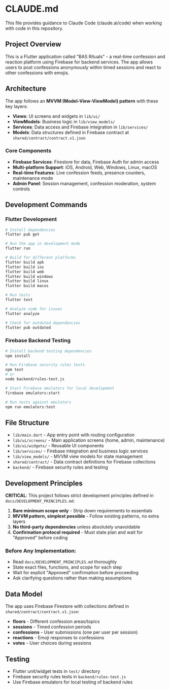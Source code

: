 # CLAUDE.md

This file provides guidance to Claude Code (claude.ai/code) when working with code in this repository.

## Project Overview

This is a Flutter application called "BAS Rituals" - a real-time confession and reaction platform using Firebase for backend services. The app allows users to post confessions anonymously within timed sessions and react to other confessions with emojis.

## Architecture

The app follows an **MVVM (Model-View-ViewModel) pattern** with these key layers:
- **Views**: UI screens and widgets in `lib/ui/`
- **ViewModels**: Business logic in `lib/view_models/`
- **Services**: Data access and Firebase integration in `lib/services/`
- **Models**: Data structures defined in Firebase contract at `shared/contract/contract.v1.json`

### Core Components

- **Firebase Services**: Firestore for data, Firebase Auth for admin access
- **Multi-platform Support**: iOS, Android, Web, Windows, Linux, macOS
- **Real-time Features**: Live confession feeds, presence counters, maintenance mode
- **Admin Panel**: Session management, confession moderation, system controls

## Development Commands

### Flutter Development
```bash
# Install dependencies
flutter pub get

# Run the app in development mode
flutter run

# Build for different platforms
flutter build apk
flutter build ios
flutter build web
flutter build windows
flutter build linux
flutter build macos

# Run tests
flutter test

# Analyze code for issues
flutter analyze

# Check for outdated dependencies
flutter pub outdated
```

### Firebase Backend Testing
```bash
# Install backend testing dependencies
npm install

# Run Firebase security rules tests
npm test
# or
node backend/rules-test.js

# Start Firebase emulators for local development
firebase emulators:start

# Run tests against emulators
npm run emulators:test
```

## File Structure

- `lib/main.dart` - App entry point with routing configuration
- `lib/ui/screens/` - Main application screens (home, admin, maintenance)
- `lib/ui/widgets/` - Reusable UI components
- `lib/services/` - Firebase integration and business logic services
- `lib/view_models/` - MVVM view models for state management
- `shared/contract/` - Data contract definitions for Firebase collections
- `backend/` - Firebase security rules and testing

## Development Principles

**CRITICAL**: This project follows strict development principles defined in `docs/DEVELOPMENT_PRINCIPLES.md`:

1. **Bare minimum scope only** - Strip down requirements to essentials
2. **MVVM pattern, simplest possible** - Follow existing patterns, no extra layers
3. **No third-party dependencies** unless absolutely unavoidable
4. **Confirmation protocol required** - Must state plan and wait for "Approved" before coding

### Before Any Implementation:
- Read `docs/DEVELOPMENT_PRINCIPLES.md` thoroughly
- State exact files, functions, and scope for each step
- Wait for explicit "Approved" confirmation before proceeding
- Ask clarifying questions rather than making assumptions

## Data Model

The app uses Firebase Firestore with collections defined in `shared/contract/contract.v1.json`:
- **floors** - Different confession areas/topics
- **sessions** - Timed confession periods
- **confessions** - User submissions (one per user per session)
- **reactions** - Emoji responses to confessions
- **votes** - User choices during sessions

## Testing

- Flutter unit/widget tests in `test/` directory
- Firebase security rules tests in `backend/rules-test.js`
- Use Firebase emulators for local testing of backend rules